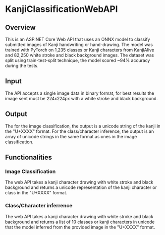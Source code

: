 # KanjiClassificationWebAPI

## Overview
This is an ASP.NET Core Web API that uses an ONNX model to classify submitted images of Kanji handwriting or hand-drawing. The model was trained with PyTorch on 1,235 classes or Kanji characters from KanjiAlive and 82,250 white stroke and black background images. The dataset was split using train-test-split technique, the model scored ~94% accuracy during the tests. 

## Input
The API accepts a single image data in binary format, for best results the image sent must be 224x224px with a white stroke and black background.

## Output 
The for the image classification, the output is a unicode string of the kanji in the "U+XXXX" format. For the class/character inference, the output is an array of unicode strings in the same format as ones in the image classification.

## Functionalities

### Image Classification
The web API takes a kanji character drawing with white stroke and black background and returns a unicode representation of the kanji character or class in the "U+XXXX" format.

### Class/Character inferrence
The web API takes a kanji character drawing with white stroke and black background and returns a list of 10 classes or kanji characters in unicode that the model inferred from the provided image in the "U+XXXX" format.
